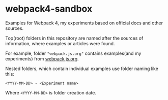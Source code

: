 # webpack4-sandbox
Examples for Webpack 4, my experiments based on official docs and other sources.

Top(root) folders in this repository are named after the sources of information, where examples or articles were found.

For example, folder `"webpack.js.org"` contains examples(and my experiments) from [webpack.js.org](webpack.js.org "Official Webpack docs").

Nested folders, which contain individual examples use folder naming like this:
```
<YYYY-MM-DD> - <Experiment name>
```
Where `<YYYY-MM-DD>` is folder creation date.